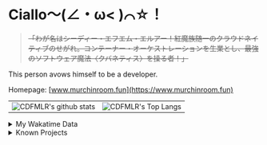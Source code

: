# Ciallo～(∠・ω< )⌒☆！

> ~~「わが名はシーディー・エフエム・エルアー！紅魔族随一のクラウドネイティブのせがれ。コンテーナー・オーケストレーションを生業とし、最強のソフトウェア魔法〈クバネティス〉を操る者！」~~

This person avows himself to be a developer.

Homepage: [www.murchinroom.fun](https://www.murchinroom.fun)

<!-- <details> -->
 
<!-- <summary>My GitHub Stats</summary> -->

<!-- [![CDFMLR's github stats](https://github-readme-stats.vercel.app/api?username=cdfmlr&count_private=true&show_icons=true&hide_rank=true&hide=contribs)](https://github.com/anuraghazra/github-readme-stats)   ![CDFMLR's Top Langs](https://github-readme-stats.vercel.app/api/top-langs/?username=cdfmlr&layout=compact&hide=jupyter%20notebook,stylus,tex) -->

<table>
	<tr>
		<td valign="center">
    		<img src="https://github-readme-stats.vercel.app/api?username=cdfmlr&count_private=true&show_icons=true&hide_rank=true&hide=contribs" alt="CDFMLR's github stats" />
		</td>
		<td valign="center">
    		<img src="https://github-readme-stats.vercel.app/api/top-langs/?username=cdfmlr&layout=compact&hide=jupyter%20notebook,stylus,tex" alt="CDFMLR's Top Langs" />
		</td>
	</tr>
</table>

<!-- </details>  -->


<details>

<summary>My Wakatime Data</summary>

<!--START_SECTION:waka-->
![Lines of code](https://img.shields.io/badge/From%20Hello%20World%20I%27ve%20Written-9.7%20million%20lines%20of%20code-blue)

**🐱 My GitHub Data** 

> 📦 830.3 kB Used in GitHub's Storage 
 > 
> 🚫 Not Opted to Hire
 > 
> 📜 95 Public Repositories 
 > 
> 🔑 34 Private Repositories 
 > 
**I'm an Early 🐤** 

```text
🌞 Morning                2334 commits        ██████░░░░░░░░░░░░░░░░░░░   23.80 % 
🌆 Daytime                4322 commits        ███████████░░░░░░░░░░░░░░   44.08 % 
🌃 Evening                3074 commits        ████████░░░░░░░░░░░░░░░░░   31.35 % 
🌙 Night                  75 commits          ░░░░░░░░░░░░░░░░░░░░░░░░░   00.76 % 
```
📅 **I'm Most Productive on Tuesday** 

```text
Monday                   1251 commits        ███░░░░░░░░░░░░░░░░░░░░░░   12.76 % 
Tuesday                  1757 commits        ████░░░░░░░░░░░░░░░░░░░░░   17.92 % 
Wednesday                1728 commits        ████░░░░░░░░░░░░░░░░░░░░░   17.62 % 
Thursday                 1405 commits        ████░░░░░░░░░░░░░░░░░░░░░   14.33 % 
Friday                   1465 commits        ████░░░░░░░░░░░░░░░░░░░░░   14.94 % 
Saturday                 1194 commits        ███░░░░░░░░░░░░░░░░░░░░░░   12.18 % 
Sunday                   1005 commits        ███░░░░░░░░░░░░░░░░░░░░░░   10.25 % 
```


📊 **This Week I Spent My Time On** 

```text
💬 Programming Languages: 
No Activity Tracked This Week
```

**I Mostly Code in Go** 

```text
Go                       38 repos            █████████░░░░░░░░░░░░░░░░   34.55 % 
TeX                      7 repos             ██░░░░░░░░░░░░░░░░░░░░░░░   06.36 % 
Swift                    6 repos             █░░░░░░░░░░░░░░░░░░░░░░░░   05.45 % 
Vue                      6 repos             █░░░░░░░░░░░░░░░░░░░░░░░░   05.45 % 
TypeScript               2 repos             ░░░░░░░░░░░░░░░░░░░░░░░░░   01.82 % 
```



**Timeline**

![Lines of Code chart](https://raw.githubusercontent.com/cdfmlr/cdfmlr/master/assets/bar_graph.png)


 Last Updated on 30/12/2024 01:47:48 UTC
<!--END_SECTION:waka-->

</details>

<details>

<summary>Known Projects</summary>

[![Star History Chart](https://api.star-history.com/svg?repos=cdfmlr/pyflowchart,cdfmlr/muvtuber,cdfmlr/crud,cdfmlr/murecom-verse-1,cdfmlr/murecom-intro&type=Date)](https://star-history.com/#cdfmlr/pyflowchart&cdfmlr/muvtuber&cdfmlr/crud&cdfmlr/murecom-verse-1&cdfmlr/murecom-intro&Date)

 </details>
